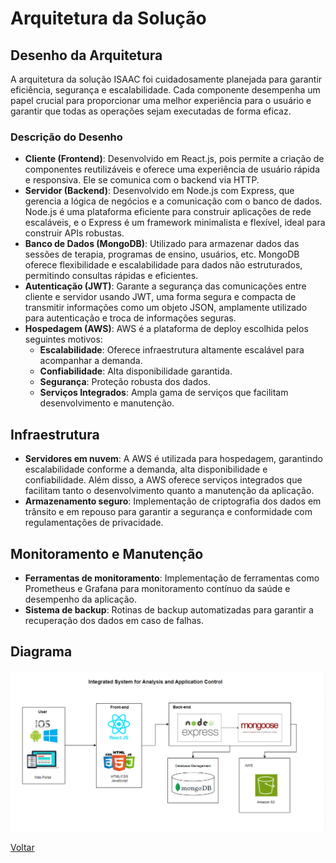 # Arquitetura da Solução

## Desenho da Arquitetura

A arquitetura da solução ISAAC foi cuidadosamente planejada para garantir eficiência, segurança e escalabilidade. Cada componente desempenha um papel crucial para proporcionar uma melhor experiência para o usuário e garantir que todas as operações sejam executadas de forma eficaz.

### Descrição do Desenho
- **Cliente (Frontend)**: Desenvolvido em React.js, pois permite a criação de componentes reutilizáveis e oferece uma experiência de usuário rápida e responsiva. Ele se comunica com o backend via HTTP.
- **Servidor (Backend)**: Desenvolvido em Node.js com Express, que gerencia a lógica de negócios e a comunicação com o banco de dados. Node.js é uma plataforma eficiente para construir aplicações de rede escaláveis, e o Express é um framework minimalista e flexível, ideal para construir APIs robustas.
- **Banco de Dados (MongoDB)**: Utilizado para armazenar dados das sessões de terapia, programas de ensino, usuários, etc. MongoDB oferece flexibilidade e escalabilidade para dados não estruturados, permitindo consultas rápidas e eficientes.
- **Autenticação (JWT)**: Garante a segurança das comunicações entre cliente e servidor usando JWT, uma forma segura e compacta de transmitir informações como um objeto JSON, amplamente utilizado para autenticação e troca de informações seguras.
- **Hospedagem (AWS)**: AWS é a plataforma de deploy escolhida pelos seguintes motivos:
  - **Escalabilidade**: Oferece infraestrutura altamente escalável para acompanhar a demanda.
  - **Confiabilidade**: Alta disponibilidade garantida.
  - **Segurança**: Proteção robusta dos dados.
  - **Serviços Integrados**: Ampla gama de serviços que facilitam desenvolvimento e manutenção.

## Infraestrutura
- **Servidores em nuvem**: A AWS é utilizada para hospedagem, garantindo escalabilidade conforme a demanda, alta disponibilidade e confiabilidade. Além disso, a AWS oferece serviços integrados que facilitam tanto o desenvolvimento quanto a manutenção da aplicação.
- **Armazenamento seguro**: Implementação de criptografia dos dados em trânsito e em repouso para garantir a segurança e conformidade com regulamentações de privacidade.

## Monitoramento e Manutenção
- **Ferramentas de monitoramento**: Implementação de ferramentas como Prometheus e Grafana para monitoramento contínuo da saúde e desempenho da aplicação.
- **Sistema de backup**: Rotinas de backup automatizadas para garantir a recuperação dos dados em caso de falhas.

## Diagrama
![ISAAC](../img/ISAAC%20Architecture.png)

[Voltar](index.md)
